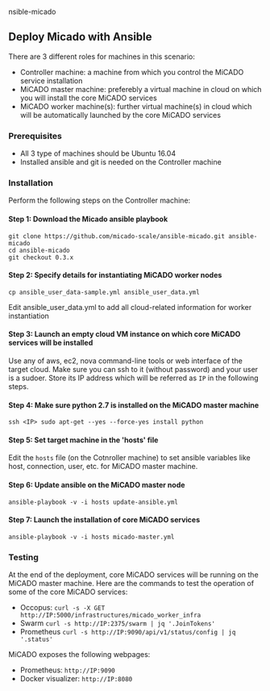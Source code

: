 nsible-micado

## Deploy Micado with Ansible

There are 3 different roles for machines in this scenario:
 - Controller machine: a machine from which you control the MiCADO service installation
  - MiCADO master machine: preferebly a virtual machine in cloud on which you will install the core MiCADO services
   - MiCADO worker machine(s): further virtual machine(s) in cloud which will be automatically launched by the core MiCADO services

### Prerequisites

 - All 3 type of machines should be Ubuntu 16.04
  - Installed ansible and git is needed on the Controller machine

### Installation

Perform the following steps on the Controller machine:

#### Step 1: Download the Micado ansible playbook

```
git clone https://github.com/micado-scale/ansible-micado.git ansible-micado
cd ansible-micado
git checkout 0.3.x
```

#### Step 2: Specify details for instantiating MiCADO worker nodes

```
cp ansible_user_data-sample.yml ansible_user_data.yml
```
Edit ansible_user_data.yml to add all cloud-related information for worker instantiation

#### Step 3: Launch an empty cloud VM instance on which core MiCADO services will be installed

Use any of aws, ec2, nova command-line tools or web interface of the target cloud. Make sure you can ssh to it (without password) and your user is a sudoer. Store its IP address which will be referred as `IP` in the following steps.

#### Step 4: Make sure python 2.7 is installed on the MiCADO master machine

```
ssh <IP> sudo apt-get --yes --force-yes install python
```

#### Step 5: Set target machine in the 'hosts' file

Edit the `hosts` file (on the Cotnroller machine) to set ansible variables like host, connection, user, etc. for MiCADO master machine.

#### Step 6: Update ansible on the MiCADO master node

```
ansible-playbook -v -i hosts update-ansible.yml
```

#### Step 7: Launch the installation of core MiCADO services

```
ansible-playbook -v -i hosts micado-master.yml
```

### Testing

At the end of the deployment, core MiCADO services will be running on the MiCADO master machine. Here are the commands to test the operation of some of the core MiCADO services:

- Occopus:
```curl -s -X GET http://IP:5000/infrastructures/micado_worker_infra```
- Swarm
```curl -s http://IP:2375/swarm | jq '.JoinTokens'```
- Prometheus
```curl -s http://IP:9090/api/v1/status/config | jq '.status'```

MiCADO exposes the following webpages:
- Prometheus: 
```http://IP:9090```
- Docker visualizer:
```http://IP:8080```


